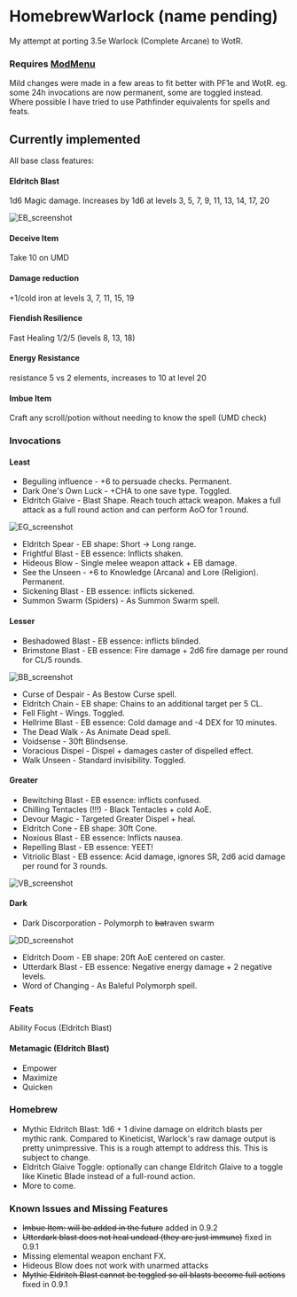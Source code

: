 # HomebrewWarlock (name pending)

My attempt at porting 3.5e Warlock (Complete Arcane) to WotR.

### Requires [ModMenu](https://github.com/WittleWolfie/ModMenu)

Mild changes were made in a few areas to fit better with PF1e and WotR. eg. some 24h invocations are now permanent, some are toggled instead.
Where possible I have tried to use Pathfinder equivalents for spells and feats.

## Currently implemented

All base class features:

#### Eldritch Blast
1d6 Magic damage. Increases by 1d6 at levels 3, 5, 7, 9, 11, 13, 14, 17, 20

![EB_screenshot](https://github.com/microsoftenator2022/HomebrewWarlock/assets/105488202/86ad3700-8c2d-49b3-8aff-999393bc0068)

#### Deceive Item
Take 10 on UMD

#### Damage reduction
+1/cold iron at levels 3, 7, 11, 15, 19

#### Fiendish Resilience
Fast Healing 1/2/5 (levels 8, 13, 18)

#### Energy Resistance
resistance 5 vs 2 elements, increases to 10 at level 20

#### Imbue Item
Craft any scroll/potion without needing to know the spell (UMD check)

### Invocations
#### Least

- Beguiling influence - +6 to persuade checks. Permanent.
- Dark One's Own Luck - +CHA to one save type. Toggled.
- Eldritch Glaive - Blast Shape. Reach touch attack weapon. Makes a full attack as a full round action and can perform AoO for 1 round.

![EG_screenshot](https://github.com/microsoftenator2022/HomebrewWarlock/assets/105488202/ea7b966f-da5e-4b56-a649-d711c5d33154)

- Eldritch Spear - EB shape: Short -> Long range.
- Frightful Blast - EB essence: Inflicts shaken.
- Hideous Blow - Single melee weapon attack + EB damage.
- See the Unseen - +6 to Knowledge (Arcana) and Lore (Religion). Permanent.
- Sickening Blast - EB essence: inflicts sickened.
- Summon Swarm (Spiders) - As Summon Swarm spell.

#### Lesser
- Beshadowed Blast - EB essence: inflicts blinded.
- Brimstone Blast - EB essence: Fire damage + 2d6 fire damage per round for CL/5 rounds.

![BB_screenshot](https://github.com/microsoftenator2022/HomebrewWarlock/assets/105488202/c2ad6aa8-549e-410b-92eb-43a70e55ffb5)

- Curse of Despair - As Bestow Curse spell.
- Eldritch Chain - EB shape: Chains to an additional target per 5 CL.
- Fell Flight - Wings. Toggled.
- Hellrime Blast - EB essence: Cold damage and -4 DEX for 10 minutes.
- The Dead Walk - As Animate Dead spell.
- Voidsense - 30ft Blindsense.
- Voracious Dispel - Dispel + damages caster of dispelled effect.
- Walk Unseen - Standard invisibility. Toggled.

#### Greater
- Bewitching Blast - EB essence: inflicts confused.
- Chilling Tentacles (!!!) - Black Tentacles + cold AoE.
- Devour Magic - Targeted Greater Dispel + heal.
- Eldritch Cone - EB shape: 30ft Cone.
- Noxious Blast - EB essence: Inflicts nausea.
- Repelling Blast - EB essence: YEET!
- Vitriolic Blast - EB essence: Acid damage, ignores SR, 2d6 acid damage per round for 3 rounds.

![VB_screenshot](https://github.com/microsoftenator2022/HomebrewWarlock/assets/105488202/fe47652f-b3d4-4364-8617-ea9b37fa940d)

#### Dark

- Dark Discorporation - Polymorph to ~~bat~~raven swarm

![DD_screenshot](https://github.com/microsoftenator2022/HomebrewWarlock/assets/105488202/a084d530-66a5-487c-ad0e-2ff0152e9373)
- Eldritch Doom - EB shape: 20ft AoE centered on caster.
- Utterdark Blast - EB essence: Negative energy damage + 2 negative levels.
- Word of Changing - As Baleful Polymorph spell.

### Feats
Ability Focus (Eldritch Blast)

#### Metamagic (Eldritch Blast)
- Empower
- Maximize
- Quicken

### Homebrew
- Mythic Eldritch Blast: 1d6 + 1 divine damage on eldritch blasts per mythic rank.
  Compared to Kineticist, Warlock's raw damage output is pretty unimpressive. This is a rough attempt to address this. This is subject to change.
- Eldritch Glaive Toggle: optionally can change Eldritch Glaive to a toggle like Kinetic Blade instead of a full-round action.
- More to come.

### Known Issues and Missing Features
- ~~Imbue Item: will be added in the future~~ added in 0.9.2
- ~~Utterdark blast does not heal undead (they are just immune)~~ fixed in 0.9.1
- Missing elemental weapon enchant FX.
- Hideous Blow does not work with unarmed attacks
- ~~Mythic Eldritch Blast cannot be toggled so all blasts become full actions~~ fixed in 0.9.1
